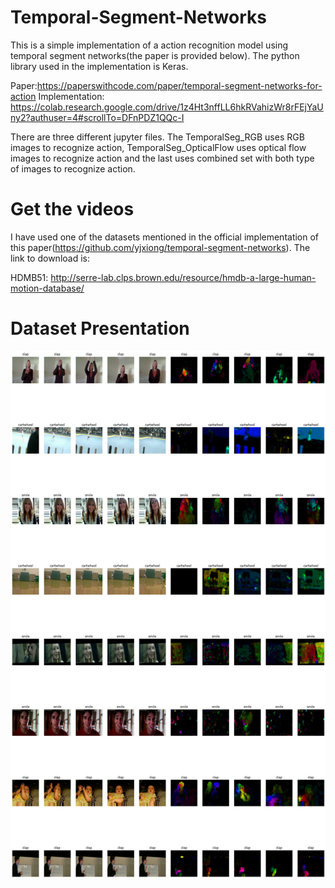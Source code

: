 # Temporal-Segment-Networks

This is a simple implementation of a action recognition model using temporal segment networks(the paper is provided below). The python library used in the implementation is Keras.

Paper:https://paperswithcode.com/paper/temporal-segment-networks-for-action
Implementation: https://colab.research.google.com/drive/1z4Ht3nffLL6hkRVahizWr8rFEjYaUny2?authuser=4#scrollTo=DFnPDZ1QQc-I

There are three different jupyter files. The TemporalSeg_RGB uses RGB images to recognize action, TemporalSeg_OpticalFlow uses optical flow images to recognize action and the last uses combined set with both type of images to recognize action.

# Get the videos

I have used one of the datasets mentioned in the official implementation of this paper(https://github.com/yjxiong/temporal-segment-networks). The link to download is:

HDMB51: http://serre-lab.clps.brown.edu/resource/hmdb-a-large-human-motion-database/

# Dataset Presentation
![](./output.png)

